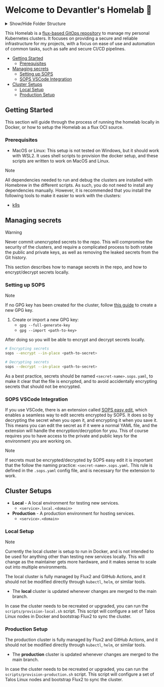 # Welcome to Devantler's Homelab 🚀

<details>
  <summary>Show/Hide Folder Structure</summary>

<!-- readme-tree start -->
```
.
├── .github
│   ├── scripts
│   └── workflows
├── .vscode
├── k8s
│   ├── apps
│   └── clusters
│       └── docker
│           ├── flux
│           ├── infrastructure
│           │   ├── configs
│           │   └── services
│           └── variables
├── ksail
├── oci-registry
├── pulumi
├── scripts
└── talos
    ├── cluster
    ├── controlplane
    └── worker

21 directories
```
<!-- readme-tree end -->

</details>

This Homelab is a [flux-based GitOps repository](https://github.com/fluxcd/flux2-kustomize-helm-example) to manage my personal Kubernetes clusters. It focuses on providing a secure and reliable infrastructure for my projects, with a focus on ease of use and automation of common tasks, such as safe and secure CI/CD pipelines.

- [Getting Started](#getting-started)
  - [Prerequisites](#prerequisites)
- [Managing secrets](#managing-secrets)
  - [Setting up SOPS](#setting-up-sops)
  - [SOPS VSCode Integration](#sops-vscode-integration)
- [Cluster Setups](#cluster-setups)
  - [Local Setup](#local-setup)
  - [Production Setup](#production-setup)

## Getting Started

This section will guide through the process of running the homelab locally in Docker, or how to setup the Homelab as a flux OCI source.

### Prerequisites

- MacOS or Linux: This setup is not tested on Windows, but it should work with WSL2. It uses shell scripts to provision the docker setup, and these scripts are written to work on MacOS and Linux.

> [!NOTE]
> All dependencies needed to run and debug the clusters are installed with Homebrew in the different scripts. As such, you do not need to install any dependencies manually. However, it is recommended that you install the following tools to make it easier to work with the clusters:
>
> - [k9s](https://k9scli.io)

## Managing secrets

> [!WARNING]
> Never commit unencrypted secrets to the repo. This will compromise the security of the clusters, and require a complicated process to both rotate the public and private keys, as well as removing the leaked secrets from the Git history.

This section describes how to manage secrets in the repo, and how to encrypt/decrypt secrets locally.

### Setting up SOPS

> [!NOTE]
> If no GPG key has been created for the cluster, follow [this guide](https://fluxcd.io/flux/guides/mozilla-sops/) to create a new GPG key.

1. Create or import a new GPG key:
   - `gpg --full-generate-key`
   - `gpg --import <path-to-key>`

After doing so you will be able to encrypt and decrypt secrets locally.

```bash
# Encrypting secrets
sops --encrypt --in-place <path-to-secret>

# Decrypting secrets
sops --decrypt --in-place <path-to-secret>
```

As a best practice, secrets should be named `<secret-name>.sops.yaml`, to make it clear that the file is encrypted, and to avoid accidentally encrypting secrets that should not be encrypted.

### SOPS VSCode Integration

If you use VSCode, there is an extension called [SOPS easy edit]([ShipitSmarter.sops-edit](https://marketplace.visualstudio.com/items?itemName=ShipitSmarter.sops-edit)), which enables a seamless way to edit secrets encrypted by SOPS. It does so by decrypting the secret when you open it, and encrypting it when you save it. This means you can edit the secret as if it were a normal YAML file, and the extension will handle the encryption/decryption for you. This of course requires you to have access to the private and public keys for the environment you are working on.

> [!NOTE]
> If secrets must be encrypted/decrypted by SOPS easy edit it is important that the follow the naming practice: `<secret-name>.sops.yaml`. This rule is defined in the `.sops.yaml` config file, and is necessary for the extension to work.

## Cluster Setups

- **Local** - A local environment for testing new services.
  - `<service>.local.<domain>`
- **Production** - A production environment for hosting services.
  - `<service>.<domain>`

### Local Setup

> [!NOTE]
> Currently the local cluster is setup to run in Docker, and is not intended to be used for anything other than testing new services locally. This will change as the maintainer gets more hardware, and it makes sense to scale out into multiple environments.

The local cluster is fully managed by Flux2 and GitHub Actions, and it should not be modified directly through `kubectl`, `helm`, or similar tools.

- The **local** cluster is updated whenever changes are merged to the main branch.

In case the cluster needs to be recreated or upgraded, you can run the `scripts/provision-local.sh` script. This script will configure a set of Talos Linux nodes in Docker and bootstrap Flux2 to sync the cluster.

### Production Setup

The production cluster is fully managed by Flux2 and GitHub Actions, and it should not be modified directly through `kubectl`, `helm`, or similar tools.

- The **production** cluster is updated whenever changes are merged to the main branch.

In case the cluster needs to be recreated or upgraded, you can run the `scripts/provision-production.sh` script. This script will configure a set of Talos Linux nodes and bootstrap Flux2 to sync the cluster.
